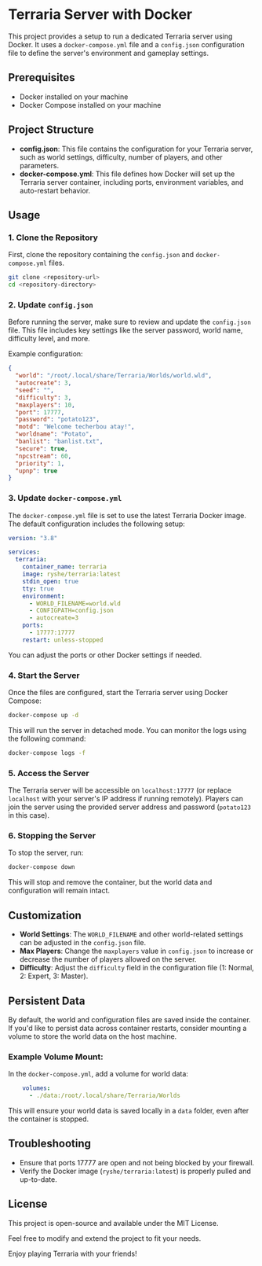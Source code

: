 # Terraria Server with Docker

This project provides a setup to run a dedicated Terraria server using Docker. It uses a `docker-compose.yml` file and a `config.json` configuration file to define the server's environment and gameplay settings.

## Prerequisites

- Docker installed on your machine
- Docker Compose installed on your machine

## Project Structure

- **config.json**: This file contains the configuration for your Terraria server, such as world settings, difficulty, number of players, and other parameters.
- **docker-compose.yml**: This file defines how Docker will set up the Terraria server container, including ports, environment variables, and auto-restart behavior.

## Usage

### 1. Clone the Repository
First, clone the repository containing the `config.json` and `docker-compose.yml` files.

```bash
git clone <repository-url>
cd <repository-directory>
```

### 2. Update `config.json`
Before running the server, make sure to review and update the `config.json` file. This file includes key settings like the server password, world name, difficulty level, and more.

Example configuration:
```json
{
  "world": "/root/.local/share/Terraria/Worlds/world.wld",
  "autocreate": 3,
  "seed": "",
  "difficulty": 3,
  "maxplayers": 10,
  "port": 17777,
  "password": "potato123",
  "motd": "Welcome techerbou atay!",
  "worldname": "Potato",
  "banlist": "banlist.txt",
  "secure": true,
  "npcstream": 60,
  "priority": 1,
  "upnp": true
}
```

### 3. Update `docker-compose.yml`
The `docker-compose.yml` file is set to use the latest Terraria Docker image. The default configuration includes the following setup:

```yaml
version: "3.8"

services:
  terraria:
    container_name: terraria
    image: ryshe/terraria:latest
    stdin_open: true
    tty: true
    environment:
      - WORLD_FILENAME=world.wld
      - CONFIGPATH=config.json
      - autocreate=3
    ports:
      - 17777:17777
    restart: unless-stopped
```

You can adjust the ports or other Docker settings if needed.

### 4. Start the Server

Once the files are configured, start the Terraria server using Docker Compose:

```bash
docker-compose up -d
```

This will run the server in detached mode. You can monitor the logs using the following command:

```bash
docker-compose logs -f
```

### 5. Access the Server

The Terraria server will be accessible on `localhost:17777` (or replace `localhost` with your server's IP address if running remotely). Players can join the server using the provided server address and password (`potato123` in this case).

### 6. Stopping the Server

To stop the server, run:

```bash
docker-compose down
```

This will stop and remove the container, but the world data and configuration will remain intact.

## Customization

- **World Settings**: The `WORLD_FILENAME` and other world-related settings can be adjusted in the `config.json` file.
- **Max Players**: Change the `maxplayers` value in `config.json` to increase or decrease the number of players allowed on the server.
- **Difficulty**: Adjust the `difficulty` field in the configuration file (1: Normal, 2: Expert, 3: Master).

## Persistent Data

By default, the world and configuration files are saved inside the container. If you'd like to persist data across container restarts, consider mounting a volume to store the world data on the host machine.

### Example Volume Mount:
In the `docker-compose.yml`, add a volume for world data:
```yaml
    volumes:
      - ./data:/root/.local/share/Terraria/Worlds
```

This will ensure your world data is saved locally in a `data` folder, even after the container is stopped.

## Troubleshooting

- Ensure that ports 17777 are open and not being blocked by your firewall.
- Verify the Docker image (`ryshe/terraria:latest`) is properly pulled and up-to-date.
  
## License

This project is open-source and available under the MIT License.

Feel free to modify and extend the project to fit your needs.

Enjoy playing Terraria with your friends!
